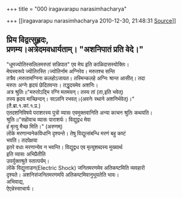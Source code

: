 +++
title = "000 iragavarapu narasimhacharya"

+++
[[iragavarapu narasimhacharya	2010-12-30, 21:48:31 [Source](https://groups.google.com/g/bvparishat/c/wij4Ivl2vME)]]



प्रिय विद्वत्सुहृदः,  
प्रणम्य।अत्रेदमवधार्यताम्। "अशनिपातं प्रति वेदे।"  
------------------  
"धूमज्योतिस्सलिलमरुतां सन्निपात" एव मेघ इति काळिदासस्योक्तिः।  
मेघस्वरूपे ज्यॊतिरस्ति।ज्योतिर्नाम अग्निरेव। मरुतश्च सन्ति  
तत्रैव।मरुतामग्निना कलहोऽजायत। तस्मिन्कलहे अग्निः श्रान्त आसीत्। तदा  
मरुतः अग्नेः हृदयं छेदितवन्तः। तद्धृदयमेव अशनिः।  
अत्र श्रुतिः॥"मरुतोऽद्भि रग्नि मतमयन्। तस्य तां (ता,इति भवेत्)  
तस्य हृदय माच्छिन्दन्। साऽवनि रभवत्।(अवनेः स्थाने अशनिर्भवेत्)।"  
(तै.ब्रा.१.कां.१.प्र.)  
एतदशनिविषये पराशरस्य पुत्रॊ व्यासः एवमुक्तवानिति अन्या काचन श्रुतिः कथयति।  
श्रुतिः॥"सहॊवाच व्यासः पाराशर्यः। विद्युद्वध मेवा  
हं मृत्यु मैच्छ मिति।" (अरुणम्)  
लॊके मरणान्यनेकविधानि दृश्यन्ते। तेषु विद्युत्संबन्धि मरणं बहु कष्टं  
भवति। तदपेक्षया  
इतरे वधाः मरणान्येव न भवन्ति। विद्युद्वध एव मृत्युशब्दस्य मुख्यार्थ  
इति व्यासः अभिप्रैतीति  
उपर्युक्तश्रुते स्तात्पर्यम्।  
लॊके विद्युत्ताडन(Electric Shock) जनितमरणमेव अतिकष्टमिति व्यवहारॊ  
दृश्यते। अशनिसंजनितमरणमपि अतिकष्टमिवानुभूयतेति भावः।  
अभिवाद्य,  
ऐएन्नेस्साचार्यः।  


